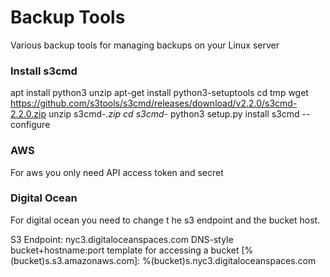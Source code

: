 # Backup Tools

Various backup tools for managing backups on your Linux server

### Install s3cmd

apt install python3 unzip
apt-get install python3-setuptools
cd tmp
wget https://github.com/s3tools/s3cmd/releases/download/v2.2.0/s3cmd-2.2.0.zip
unzip s3cmd-*.zip
cd s3cmd-*
python3 setup.py install
s3cmd --configure


### AWS

For aws you only need API access token and secret


### Digital Ocean

For digital ocean you need to change t he s3 endpoint and the bucket host.

S3 Endpoint: nyc3.digitaloceanspaces.com
DNS-style bucket+hostname:port template for accessing a bucket [%(bucket)s.s3.amazonaws.com]: %(bucket)s.nyc3.digitaloceanspaces.com
